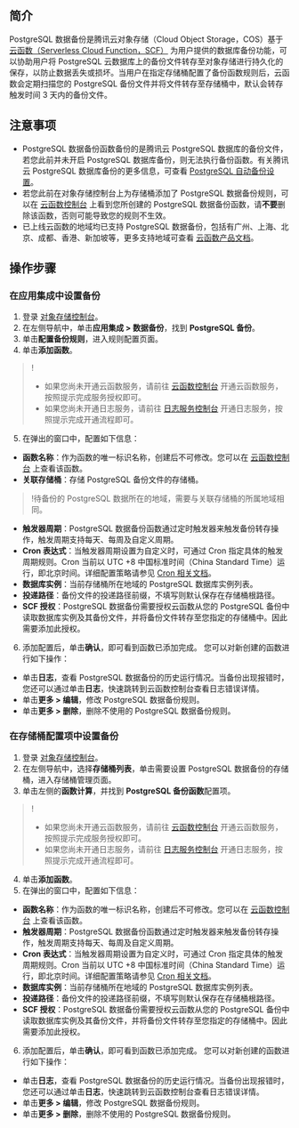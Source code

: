 ## 简介

PostgreSQL 数据备份是腾讯云对象存储（Cloud Object Storage，COS）基于 [云函数（Serverless Cloud Function，SCF）](https://cloud.tencent.com/document/product/583) 为用户提供的数据库备份功能，可以协助用户将 PostgreSQL 云数据库上的备份文件转存至对象存储进行持久化的保存，以防止数据丢失或损坏。当用户在指定存储桶配置了备份函数规则后，云函数会定期扫描您的 PostgreSQL 备份文件并将文件转存至存储桶中，默认会转存触发时间 3 天内的备份文件。

## 注意事项

- PostgreSQL 数据备份函数备份的是腾讯云 PostgreSQL 数据库的备份文件，若您此前并未开启 PostgreSQL 数据库备份，则无法执行备份函数。有关腾讯云 PostgreSQL 数据库备份的更多信息，可查看 [PostgreSQL 自动备份设置](https://cloud.tencent.com/document/product/409/68388)。
- 若您此前在对象存储控制台上为存储桶添加了 PostgreSQL 数据备份规则，可以在 [云函数控制台](https://console.cloud.tencent.com/scf/list?rid=1&ns=default) 上看到您所创建的 PostgreSQL  数据备份函数，请**不要**删除该函数，否则可能导致您的规则不生效。
- 已上线云函数的地域均已支持 PostgreSQL 数据备份，包括有广州、上海、北京、成都、香港、新加坡等，更多支持地域可查看 [云函数产品文档](https://cloud.tencent.com/document/product/583)。

## 操作步骤

### 在应用集成中设置备份

1. 登录 [对象存储控制台](https://console.cloud.tencent.com/cos5)。
2. 在左侧导航中，单击**应用集成 > 数据备份**，找到 **PostgreSQL 备份**。
3. 单击**配置备份规则**，进入规则配置页面。
4. 单击**添加函数**。
>!
>- 如果您尚未开通云函数服务，请前往 [云函数控制台](https://console.cloud.tencent.com/scf) 开通云函数服务，按照提示完成服务授权即可。
>- 如果您尚未开通日志服务，请前往 [日志服务控制台](https://console.cloud.tencent.com/cls) 开通日志服务，按照提示完成开通流程即可。
5. 在弹出的窗口中，配置如下信息：
 - **函数名称**：作为函数的唯一标识名称，创建后不可修改。您可以在 [云函数控制台](https://console.cloud.tencent.com/scf/list?rid=1&ns=default) 上查看该函数。
 - **关联存储桶**：存储 PostgreSQL 备份文件的存储桶。
>!待备份的 PostgreSQL 数据所在的地域，需要与关联存储桶的所属地域相同。
 - **触发器周期**：PostgreSQL 数据备份函数通过定时触发器来触发备份转存操作，触发周期支持每天、每周及自定义周期。
 - **Cron 表达式**：当触发器周期设置为自定义时，可通过 Cron 指定具体的触发周期规则。Cron 当前以 UTC +8 中国标准时间（China Standard Time）运行，即北京时间。详细配置策略请参见 [Cron 相关文档](https://cloud.tencent.com/document/product/583/9708#cron-.E8.A1.A8.E8.BE.BE.E5.BC.8F)。
 - **数据库实例**：当前存储桶所在地域的 PostgreSQL 数据库实例列表。
 - **投递路径**：备份文件的投递路径前缀，不填写则默认保存在存储桶根路径。
 - **SCF 授权**：PostgreSQL 数据备份需要授权云函数从您的 PostgreSQL 备份中读取数据库实例及其备份文件，并将备份文件转存至您指定的存储桶中。因此需要添加此授权。
6. 添加配置后，单击**确认**，即可看到函数已添加完成。
您可以对新创建的函数进行如下操作：
 - 单击**日志**，查看 PostgreSQL 数据备份的历史运行情况。当备份出现报错时，您还可以通过单击**日志**，快速跳转到云函数控制台查看日志错误详情。
 - 单击**更多 > 编辑**，修改 PostgreSQL 数据备份规则。
 - 单击**更多 > 删除**，删除不使用的 PostgreSQL 数据备份规则。


### 在存储桶配置项中设置备份

1. 登录 [对象存储控制台](https://console.cloud.tencent.com/cos)。
2. 在左侧导航中，选择**存储桶列表**，单击需要设置 PostgreSQL 数据备份的存储桶，进入存储桶管理页面。
3. 单击左侧的**函数计算**，并找到 **PostgreSQL 备份函数**配置项。
>!
>- 如果您尚未开通云函数服务，请前往 [云函数控制台](https://console.cloud.tencent.com/scf) 开通云函数服务，按照提示完成服务授权即可。
>- 如果您尚未开通日志服务，请前往 [日志服务控制台](https://console.cloud.tencent.com/cls) 开通日志服务，按照提示完成开通流程即可。
4. 单击**添加函数**。
5. 在弹出的窗口中，配置如下信息：
 - **函数名称**：作为函数的唯一标识名称，创建后不可修改。您可以在 [云函数控制台](https://console.cloud.tencent.com/scf/list?rid=1&ns=default) 上查看该函数。
 - **触发器周期**：PostgreSQL 数据备份函数通过定时触发器来触发备份转存操作，触发周期支持每天、每周及自定义周期。
 - **Cron 表达式**：当触发器周期设置为自定义时，可通过 Cron 指定具体的触发周期规则。Cron 当前以 UTC +8 中国标准时间（China Standard Time）运行，即北京时间。详细配置策略请参见 [Cron 相关文档](https://cloud.tencent.com/document/product/583/9708#cron-.E8.A1.A8.E8.BE.BE.E5.BC.8F)。
 - **数据库实例**：当前存储桶所在地域的 PostgreSQL 数据库实例列表。
 - **投递路径**：备份文件的投递路径前缀，不填写则默认保存在存储桶根路径。
 - **SCF 授权**：PostgreSQL 数据备份需要授权云函数从您的 PostgreSQL 备份中读取数据库实例及其备份文件，并将备份文件转存至您指定的存储桶中。因此需要添加此授权。
6. 添加配置后，单击**确认**，即可看到函数已添加完成。
您可以对新创建的函数进行如下操作：
 - 单击**日志**，查看 PostgreSQL 数据备份的历史运行情况。当备份出现报错时，您还可以通过单击**日志**，快速跳转到云函数控制台查看日志错误详情。
 - 单击**更多 > 编辑**，修改 PostgreSQL 数据备份规则。
 - 单击**更多 > 删除**，删除不使用的 PostgreSQL 数据备份规则。